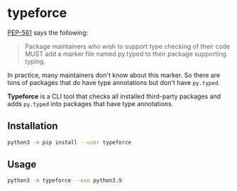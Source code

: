 # typeforce

[PEP-561](https://www.python.org/dev/peps/pep-0561/) says the following:

> Package maintainers who wish to support type checking of their code MUST add a marker file named py.typed to their package supporting typing.

In practice, many maintainers don't know about this marker. So there are tons of packages that do have type annotations but don't have `py.typed`.

**Typeforce** is a CLI tool that checks all installed third-party packages and adds `py.typed` into packages that have type annotations.

## Installation

```bash
python3 -m pip install --user typeforce
```

## Usage

```bash
python3 -m typeforce --exe python3.9
```
